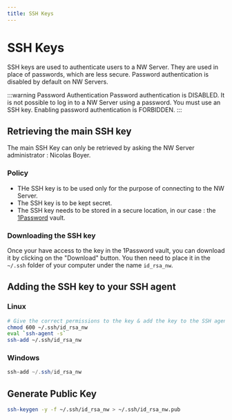 ```yaml
---
title: SSH Keys
---
```


# SSH Keys

SSH keys are used to authenticate users to a NW Server. They are used in place of passwords, which are less secure.
Password authentication is disabled by default on NW Servers.

:::warning Password Authentication
Password authentication is DISABLED. It is not possible to log in to a NW Server using a password. You must use an SSH key.
Enabling password authentication is FORBIDDEN.
:::

## Retrieving the main SSH key

The main SSH Key can only be retrieved by asking the NW Server administrator : Nicolas Boyer.

### Policy

- THe SSH key is to be used only for the purpose of connecting to the NW Server.
- The SSH key is to be kept secret.
- The SSH key needs to be stored in a secure location, in our case : the [1Password](https://niwee.1password.com/) vault.

### Downloading the SSH key

Once your have access to the key in the 1Password vault, you can download it by clicking on the "Download" button.
You then need to place it in the `~/.ssh` folder of your computer under the name `id_rsa_nw`.

## Adding the SSH key to your SSH agent

### Linux

```sh
# Give the correct permissions to the key & add the key to the SSH agent
chmod 600 ~/.ssh/id_rsa_nw
eval `ssh-agent -s`
ssh-add ~/.ssh/id_rsa_nw
```

### Windows

```powershell
ssh-add ~/.ssh/id_rsa_nw
```

## Generate Public Key

```sh
ssh-keygen -y -f ~/.ssh/id_rsa_nw > ~/.ssh/id_rsa_nw.pub
```
